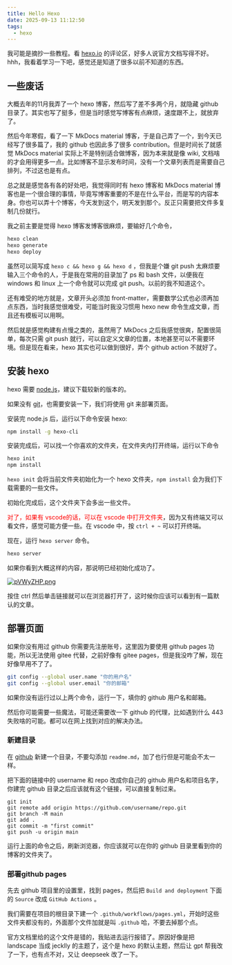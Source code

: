 ```yaml
---
title: Hello Hexo
date: 2025-09-13 11:12:50
tags:
  - hexo
---
```


我可能是摘抄一些教程。看 [hexo.io](https://hexo.io/zh-cn/docs/) 的评论区，好多人说官方文档写得不好。hhh，我看着学习一下吧，感觉还是知道了很多以前不知道的东西。

## 一些废话

大概去年的11月我弄了一个 hexo 博客，然后写了差不多两个月，就隐藏 github 目录了。其实也写了挺多，但是当时感觉写博客有点麻烦，速度跟不上，就放弃了。

然后今年寒假，看了一下 MkDocs material 博客，于是自己弄了一个，到今天已经写了很多篇了，我的 github 也因此多了很多 contribution。但是时间长了就感觉 MkDocs material 实际上不是特别适合做博客，因为本来就是像 wiki, 文档啥的才会用得更多一点。比如博客不显示发布时间，没有一个文章列表而是需要自己排列，不过这也是有点。

总之就是感觉各有各的好处吧，我觉得同时有 hexo 博客和 MkDocs material 博客也是一个很合理的事情，毕竟写博客重要的不是在什么平台，而是写的内容本身。你也可以弄十个博客，今天发到这个，明天发到那个。反正只需要把文件多复制几份就行。

我之前主要是觉得 hexo 博客发博客很麻烦，要输好几个命令，

```powershell
hexo clean
hexo generate
hexo deploy
```

虽然可以简写成 `hexo c && hexo g && hexo d` ，但我是个嫌 git push 太麻烦要输入三个命令的人，于是我在常用的目录加了 ps 和 bash 文件，以便我在 windows 和 linux 上一个命令就可以完成 git push。以前的我不知道这个。

还有难受的地方就是，文章开头必须加 front-matter，需要数学公式也必须再加点东西，当时我感觉很难受，可能当时我没习惯用 hexo new 命令生成文章，而且还有模板可以用啊。

然后就是感觉构建有点慢之类的，虽然用了 MkDocs 之后我感觉很爽，配置很简单，每次只需 git push 就行，可以自定义文章的位置，本地甚至可以不需要环境。但是现在看来，hexo 其实也可以做到很好，弄个 github action 不就好了。

## 安装 hexo

hexo 需要 [node.js](https://nodejs.org)，建议下载较新的版本的。

如果没有 [git](https://git-scm.com/)，也需要安装一下，我们将使用 git 来部署页面。

安装完 node.js 后，运行以下命令安装 hexo:

```bash
npm install -g hexo-cli
```

安装完成后，可以找一个你喜欢的文件夹，在文件夹内打开终端，运行以下命令

```bash
hexo init
npm install
```

`hexo init` 会将当前文件夹初始化为一个 hexo 文件夹，`npm install` 会为我们下载需要的一些文件。

初始化完成后，这个文件夹下会多出一些文件。

<label style= "color: red">对了，如果有 vscode的话，可以在 vscode 中打开文件夹</label>，因为又有终端又可以看文件，感觉可能方便一些。在 vscode 中，按 `ctrl + ~` 可以打开终端。

现在，运行 `hexo server` 命令。

```bash
hexo server
```

如果你看到大概这样的内容，那说明已经初始化成功了。

[![pVWyZHP.png](https://s21.ax1x.com/2025/09/13/pVWyZHP.png)](https://imgse.com/i/pVWyZHP)

按住 ctrl 然后单击链接就可以在浏览器打开了，这时候你应该可以看到有一篇默认的文章。

## 部署页面

如果你没有用过 github 你需要先注册账号，这里因为要使用 github pages 功能，所以无法使用 gitee 代替，之前好像有 gitee pages，但是我没咋了解，现在好像早用不了了。

```bash
git config --global user.name "你的用户名"
git config --global user.email "你的邮箱"
```

如果你没有运行过以上两个命令，运行一下，填你的 github 用户名和邮箱。

然后你可能需要一些魔法，可能还需要改一下 github 的代理，比如遇到什么 443 失败啥的可能。都可以在网上找到对应的解决办法。

### 新建目录

在 [github](https://github.com/new) 新建一个目录，不要勾添加 `readme.md`，加了也行但是可能会不太一样。

把下面的链接中的 username 和 repo 改成你自己的 github 用户名和项目名字，你建完 github 目录之后应该就有这个链接，可以直接复制过来。

```
git init
git remote add origin https://github.com/username/repo.git
git branch -M main
git add .
git commit -m "first commit"
git push -u origin main
```

运行上面的命令之后，刷新浏览器，你应该就可以在你的 github 目录里看到你的博客的文件夹了。

### 部署github pages

先去 github 项目里的设置里，找到 pages，然后把 `Build and deployment` 下面的 `Source` 改成 `GitHub Actions` 。

我们需要在项目的根目录下建一个 `.github/workflows/pages.yml`，开始时这些文件夹都没有的，外面那个文件加就是叫 `.github` 哈，不要去掉那个点。

官方文档里给的这个文件是错的，我贴进去运行报错了。原因好像是把 landscape 当成 jecklly 的主题了，这个是 hexo 的默认主题，然后让 gpt 帮我改了一下，也有点不对，又让 deepseek 改了一下。

